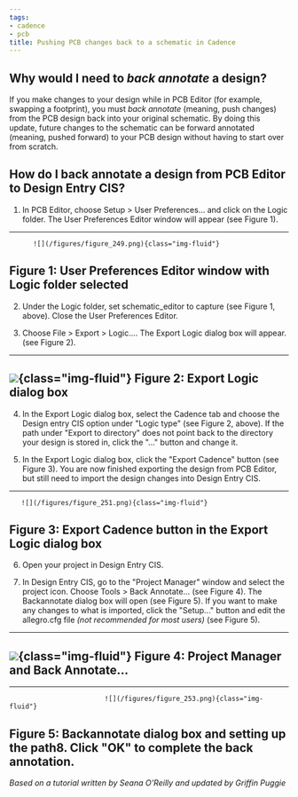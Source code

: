```yaml
---
tags:
- cadence
- pcb
title: Pushing PCB changes back to a schematic in Cadence
---
```


## Why would I need to *back annotate* a design?

If you make changes to your design while in PCB Editor (for example, swapping a footprint), you must *back annotate* (meaning, push changes) from the PCB design back into your original schematic. By doing this update, future changes to the schematic can be forward annotated (meaning, pushed forward) to your PCB design without having to start over from scratch.

## How do I back annotate a design from PCB Editor to Design Entry CIS?

1.  In PCB Editor, choose Setup > User Preferences... and click on the Logic folder. The User Preferences Editor window will appear (see Figure 1).

  ---------------------------------------------------------------------
          ![](/figures/figure_249.png){class="img-fluid"}
   Figure 1: User Preferences Editor window with Logic folder selected
  ---------------------------------------------------------------------

2.  Under the Logic folder, set schematic_editor to capture (see Figure 1, above). Close the User Preferences Editor.

3.  Choose File > Export > Logic.... The Export Logic dialog box will appear. (see Figure 2).

  -------------------------------------------------------
   ![](/figures/figure_250.png){class="img-fluid"}
             Figure 2: Export Logic dialog box
  -------------------------------------------------------

4.  In the Export Logic dialog box, select the Cadence tab and choose the Design entry CIS option under "Logic type" (see Figure 2, above). If the path under "Export to directory" does not point back to the directory your design is stored in, click the "..." button and change it.

5.  In the Export Logic dialog box, click the "Export Cadence" button (see Figure 3). You are now finished exporting the design from PCB Editor, but still need to import the design changes into Design Entry CIS.

  ----------------------------------------------------------------
       ![](/figures/figure_251.png){class="img-fluid"}
   Figure 3: Export Cadence button in the Export Logic dialog box
  ----------------------------------------------------------------

6.  Open your project in Design Entry CIS.

7.  In Design Entry CIS, go to the "Project Manager" window and select the project icon. Choose Tools > Back Annotate... (see Figure 4). The Backannotate dialog box will open (see Figure 5). If you want to make any changes to what is imported, click the "Setup..." button and edit the allegro.cfg file *(not recommended for most users)* (see Figure 5).

  -------------------------------------------------------
   ![](/figures/figure_252.png){class="img-fluid"}
      Figure 4: Project Manager and Back Annotate...
  -------------------------------------------------------

  ---------------------------------------------------------------------------------------------------------
                            ![](/figures/figure_253.png){class="img-fluid"}
   Figure 5: Backannotate dialog box and setting up the path8. Click "OK" to complete the back annotation.
  ---------------------------------------------------------------------------------------------------------

*Based on a tutorial written by Seana O'Reilly and updated by Griffin Puggie*
